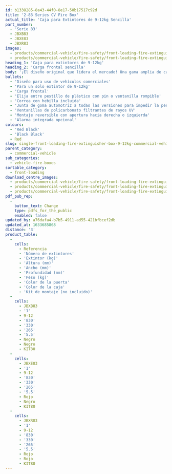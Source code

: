 ```yaml
---
id: b1338285-8a43-44f0-8e17-50b17517c92d
title: '2-83 Series CV Fire Box'
actual_title: 'Caja para Extintores de 9-12kg Sencilla'
part_number:
  - 'Serie 83'
  - JBXB83
  - JBXE83
  - JBXR83
images:
  - products/commercial-vehicle/fire-safety/front-loading-fire-extinguisher-boxes/83/images-lr/Product_Image_776x776_(518x518_focus_area)-JBXE83_01.jpg
  - products/commercial-vehicle/fire-safety/front-loading-fire-extinguisher-boxes/83/images-lr/Product_Image_776x776_(518x518_focus_area)-JBXE83_02.jpg
heading_1: 'Caja para extintores de 9-12kg'
heading_2: 'Carga frontal sencilla'
body: '¡El diseño original que lidera el mercado! Una gama amplia de cajas para extintores de carga frontal para rápido acceso en situación de emergencia.'
bullets:
  - 'Diseño para uso de vehículos comerciales'
  - 'Para un solo extintor de 9-12kg'
  - 'Carga frontal'
  - 'Elija entre pestillo de plástico con pin o ventanilla rompible'
  - 'Correa con hebilla incluida'
  - 'Junta de goma automotriz a todas las versiones para impedir la penetración de agua y polvo'
  - 'Ventanillas de policarbonato filtrantes de rayos UV'
  - 'Montaje reversible con apertura hacia derecha o izquierda'
  - 'Alarma integrada opcional'
colours:
  - 'Red Black'
  - 'Black Black'
  - Red
slug: single-front-loading-fire-extinguisher-box-9-12kg-commercial-vehicle
parent_category:
  - commercial-vehicle
sub_categories:
  - vehicle-fire-boxes
sortable_category:
  - front-loading
download_centre_images:
  - products/commercial-vehicle/fire-safety/front-loading-fire-extinguisher-boxes/83/images-hr/JBXE83_01.jpg
  - products/commercial-vehicle/fire-safety/front-loading-fire-extinguisher-boxes/83/images-hr/JBXE83_02.jpg
  - products/commercial-vehicle/fire-safety/front-loading-fire-extinguisher-boxes/83/images-hr/JBXE83_03.jpg
pdf_pub_rep:
  -
    button_text: Change
    type: pdfs_for_the_public
    enabled: false
updated_by: a76dafa4-b7b5-4911-ad55-421bfbcef2db
updated_at: 1633685868
distance: '3'
product_table:
  -
    cells:
      - Referencia
      - 'Número de extintores'
      - 'Extintor (kg)'
      - 'Altura (mm)'
      - 'Ancho (mm)'
      - 'Profundidad (mm)'
      - 'Peso (kg)'
      - 'Color de la puerta'
      - 'Color de la caja'
      - 'Kit de montaje (no incluido)'
  -
    cells:
      - JBXB83
      - '1'
      - 9-12
      - '830'
      - '330'
      - '265'
      - '5.5'
      - Negro
      - Negro
      - KIT80
  -
    cells:
      - JBXE83
      - '1'
      - 9-12
      - '830'
      - '330'
      - '265'
      - '5.5'
      - Rojo
      - Negro
      - KIT80
  -
    cells:
      - JBXR83
      - '1'
      - 9-12
      - '830'
      - '330'
      - '265'
      - '5.5'
      - Rojo
      - Rojo
      - KIT80
---
```

